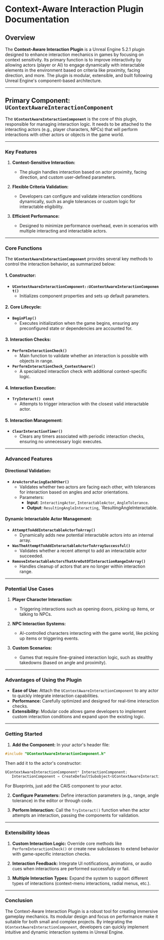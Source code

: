 # Context-Aware Interaction Plugin Documentation

## Overview
The **Context-Aware Interaction Plugin** is a Unreal Engine 5.2.1 plugin designed to enhance interaction mechanics in games by focusing on context sensitivity. Its primary function is to improve interactivity by allowing actors (player or AI) to engage dynamically with interactable elements in the environment based on criteria like proximity, facing direction, and more. The plugin is modular, extensible, and built following Unreal Engine's component-based architecture.

---

## Primary Component: `UContextAwareInteractionComponent`

The **`UContextAwareInteractionComponent`** is the core of this plugin, responsible for managing interaction logic. It needs to be attached to the interacting actors (e.g., player characters, NPCs) that will perform interactions with other actors or objects in the game world.

---

### Key Features

1. **Context-Sensitive Interaction:**
   - The plugin handles interaction based on actor proximity, facing direction, and custom user-defined parameters.

2. **Flexible Criteria Validation:**
   - Developers can configure and validate interaction conditions dynamically, such as angle tolerances or custom logic for interactable eligibility.

3. **Efficient Performance:**
   - Designed to minimize performance overhead, even in scenarios with multiple interacting and interactable actors.

---

### Core Functions

The **`UContextAwareInteractionComponent`** provides several key methods to control the interaction behavior, as summarized below:

#### 1. Constructor: 
- **`UContextAwareInteractionComponent::UContextAwareInteractionComponent()`**
  - Initializes component properties and sets up default parameters.

#### 2. Core Lifecycle:
- **`BeginPlay()`**
  - Executes initialization when the game begins, ensuring any preconfigured state or dependencies are accounted for.

#### 3. Interaction Checks:
- **`PerformInteractionCheck()`**
  - Main function to validate whether an interaction is possible with objects in range.
- **`PerformInteractionCheck_ContextAware()`**
  - A specialized interaction check with additional context-specific logic.

#### 4. Interaction Execution:
- **`TryInteract() const`**
  - Attempts to trigger interaction with the closest valid interactable actor.

#### 5. Interaction Management:
- **`ClearInteractionTimer()`**
  - Clears any timers associated with periodic interaction checks, ensuring no unnecessary logic executes.

---

### Advanced Features

#### Directional Validation:
- **`AreActorsFacingEachOther()`**
  - Validates whether two actors are facing each other, with tolerances for interaction based on angles and actor orientations.
  - Parameters:
    - **Input**: `InteractingActor`, `InteractableActor`, `AngleTolerance`.
    - **Output**: `ResultingAngleInteracting`, `ResultingAngleInteractable.

#### Dynamic Interactable Actor Management:
- **`AttemptToAddInteractableActorToArray()`**
  - Dynamically adds new potential interactable actors into an internal array.
- **`WasTheAttemptToAddInteractableActorToArraySuccessful()`**
  - Validates whether a recent attempt to add an interactable actor succeeded.
- **`RemoveInteractableActorsThatAreOutOfInteractionRangeInArray()`**
  - Handles cleanup of actors that are no longer within interaction range.

---

### Potential Use Cases

1. **Player Character Interaction:**
   - Triggering interactions such as opening doors, picking up items, or talking to NPCs.

2. **NPC Interaction Systems:**
   - AI-controlled characters interacting with the game world, like picking up items or triggering events.

3. **Custom Scenarios:**
   - Games that require fine-grained interaction logic, such as stealthy takedowns (based on angle and proximity).

---

### Advantages of Using the Plugin

- **Ease of Use:** Attach the `UContextAwareInteractionComponent` to any actor to quickly integrate interaction capabilities.
- **Performance:** Carefully optimized and designed for real-time interaction checks.
- **Extensibility:** Modular code allows game developers to implement custom interaction conditions and expand upon the existing logic.

---

### Getting Started

1. **Add the Component:**
   In your actor's header file:
```c++
#include "UContextAwareInteractionComponent.h"
```
   Then add it to the actor's constructor:
```c++
UContextAwareInteractionComponent* InteractionComponent;
   InteractionComponent = CreateDefaultSubobject<UContextAwareInteractionComponent>(TEXT("InteractionComponent"));
```

For Blueprints, just add the CAIS component to your actor.

2. **Configure Parameters:**
   Define interaction parameters (e.g., range, angle tolerance) in the editor or through code.

3. **Perform Interaction:**
   Call the `TryInteract()` function when the actor attempts an interaction, passing the components for validation.

---

### Extensibility Ideas

1. **Custom Interaction Logic:**
   Override core methods like `PerformInteractionCheck()` or create new subclasses to extend behavior with game-specific interaction checks.

2. **Interaction Feedback:**
   Integrate UI notifications, animations, or audio cues when interactions are performed successfully or fail.

3. **Multiple Interaction Types:**
   Expand the system to support different types of interactions (context-menu interactions, radial menus, etc.).

---

### Conclusion

The Context-Aware Interaction Plugin is a robust tool for creating immersive gameplay mechanics. Its modular design and focus on performance make it suitable for both small and complex projects. By integrating the `UContextAwareInteractionComponent`, developers can quickly implement intuitive and dynamic interaction systems in Unreal Engine.
